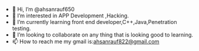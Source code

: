 - 👋 Hi, I’m @ahsanrauf650
- 👀 I’m interested in  APP Development ,Hacking.
- 🌱 I’m currently learning  front end developer,C++,Java,Penetration testing.
- 💞️ I’m looking to collaborate on any thing that is looking good to learning.
- 📫 How to reach me  my gmail is:ahsanrauf822@gmail.com

<!---
ahsanrauf650/ahsanrauf650 is a ✨ special ✨ repository because its `README.md` (this file) appears on your GitHub profile.
You can click the Preview link to take a look at your changes.
--->
